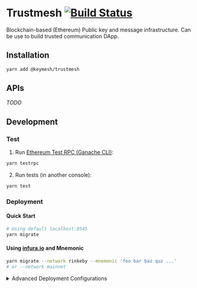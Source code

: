 # Trustmesh [![Build Status](https://travis-ci.org/keymesh/trustmesh.svg?branch=master)](https://travis-ci.org/keymesh/trustmesh)

Blockchain-based (Ethereum) Public key and message infrastructure. Can be use to build trusted communication DApp.

## Installation

```bash
yarn add @keymesh/trustmesh
```

## APIs

*TODO*

## Development

### Test

1. Run [Ethereum Test RPC (Ganache CLI)](https://github.com/trufflesuite/ganache-cli):

```bash
yarn testrpc
```

2. Run tests (in another console):

```bash
yarn test
```

### Deployment

#### Quick Start

```bash
# Using default localhost:8545
yarn migrate
```

#### Using [infura.io](https://infura.io/) and Mnemonic

```bash
yarn migrate --network rinkeby --mnemonic 'foo bar baz quz ...'
# or --network mainnet
```

<details>
  <summary>Advanced Deployment Configurations</summary>

  #### Command Line Options

  All options of `truffle migrate` (http://truffleframework.com/docs/advanced/commands#migrate) are supported.

  ```
    yarn migrate [options]

    Options:

      -h, --host       Ethereum node URL hostname
      -p, --port       Ethereum node URL port
      -m, --mnemonic   BIP32 HD wallet passphrase (Wallet client's passphrase, MetaMask's seed phrase)
      -i, --index      HD wallet index
      --useHttps       Use `https` instead of `http`
      --gas            Gas limit
      --gasPrice       Gas price
      --from           Address used during migrations
      
  ```

  #### Using `deploy.config.json`

  ```bash
  cp _deploy.config.json deploy.config.json
  ```
</details>


